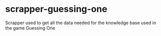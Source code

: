 # scrapper-guessing-one

Scrapper used to get all the data needed for the knowledge base used in the game Guessing One

